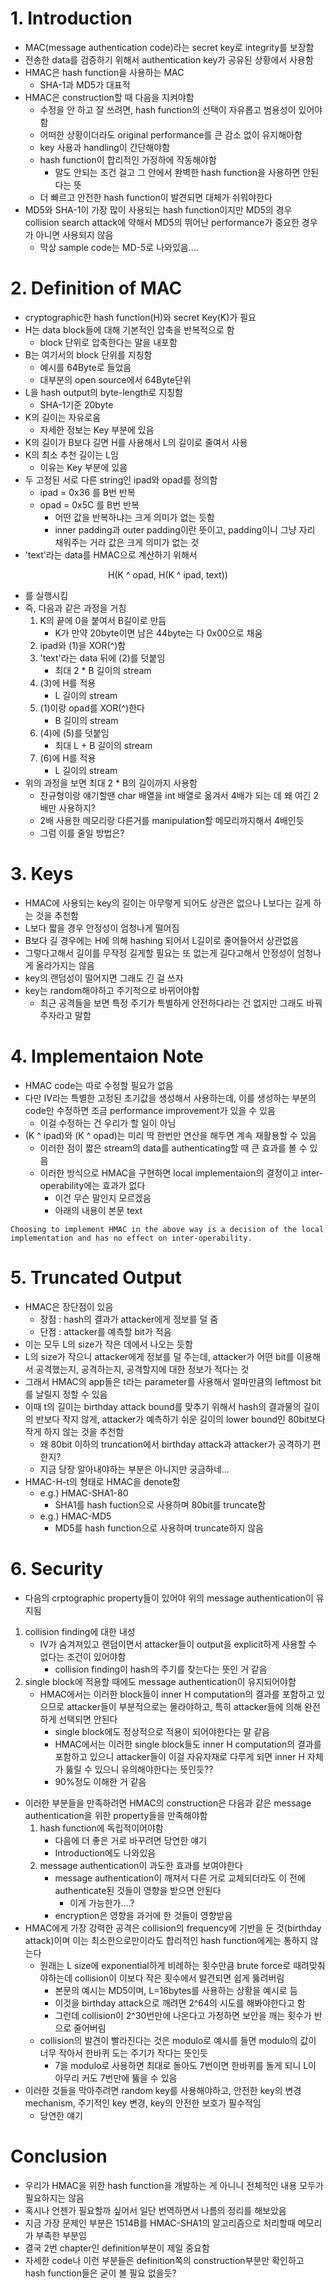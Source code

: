 # 1. Introduction

* MAC(message authentication code)라는 secret key로 integrity를 보장함
* 전송한 data를 검증하기 위해서 authentication key가 공유된 상황에서 사용함
* HMAC은 hash function을 사용하는 MAC
  * SHA-1과 MD5가 대표적
* HMAC은 construction할 때 다음을 지켜야함
  * 수정을 안 하고 잘 쓰려면, hash function의 선택이 자유롭고 범용성이 있어야함
  * 어떠한 상황이더라도 original performance를 큰 감소 없이 유지해아함
  * key 사용과 handling이 간단해야함
  * hash function이 합리적인 가정하에 작동해야함
    * 말도 안되는 조건 걸고 그 안에서 완벽한 hash function을 사용하면 안된다는 뜻
  * 더 빠르고 안전한 hash function이 발견되면 대체가 쉬워야한다
* MD5와 SHA-1이 가장 많이 사용되는 hash function이지만 MD5의 경우 collision search attack에 약해서 MD5의 뛰어난 performance가 중요한 경우가 아니면 사용되지 않음
  * 막상 sample code는 MD-5로 나와있음....



# 2. Definition of MAC

* cryptographic한 hash function(H)와 secret Key(K)가 필요
* H는 data block들에 대해 기본적인 압축을 반복적으로 함
  * block 단위로 압축한다는 말을 내포함
* B는 여기서의 block 단위를 지칭함
  * 예시를 64Byte로 들었음
  * 대부분의 open source에서 64Byte단위
* L을 hash output의 byte-length로 지칭함
  * SHA-1기준 20byte
* K의 길이는 자유로움
  * 자세한 정보는 Key 부분에 있음
* K의 길이가 B보다 길면 H를 사용해서 L의 길이로 줄여서 사용
* K의 최소 추천 길이는 L임
  * 이유는 Key 부분에 있음
* 두 고정된 서로 다른 string인 ipad와 opad를 정의함
  * ipad = 0x36 를 B번 반복
  * opad = 0x5C 를 B번 반복
    * 어떤 값을 반복하냐는 크게 의미가 없는 듯함
    * inner padding과 outer padding이란 뜻이고, padding이니 그냥 자리 채워주는 거라 값은 크게 의미가 없는 것
* 'text'라는 data를 HMAC으로 계산하기 위해서

<center> H(K ^ opad, H(K ^ ipad, text)) </center>

* 를 실행시킴
* 즉, 다음과 같은 과정을 거침
  1. K의 끝에 0을 붙여서 B길이로 만듬
     * K가 만약 20byte이면 남은 44byte는 다 0x00으로 채움
  2. ipad와 (1)을 XOR(^)함
  3. 'text'라는 data 뒤에 (2)를 덧붙임
     * 최대 2 * B 길이의 stream
  4. (3)에 H를 적용
     * L 길이의 stream
  5. (1)이랑 opad를 XOR(^)한다
     * B 길이의 stream
  6. (4)에 (5)를 덧붙임
     * 최대 L + B 길이의 stream
  7. (6)에 H를 적용
     * L 길이의 stream
* 위의 과정을 보면 최대 2 * B의 길이까지 사용함
  * 찬규형이랑 얘기할땐 char 배열을 int 배열로 옮겨서 4배가 되는 데 왜 여긴 2배만 사용하지?
  * 2배 사용한 메모리랑 다른거를 manipulation할 메모리까지해서 4배인듯
  * 그럼 이를 줄일 방법은?



# 3. Keys

* HMAC에 사용되는 key의 길이는 아무렇게 되어도 상관은 없으나 L보다는 길게 하는 것을 추천함
* L보다 짧을 경우 안정성이 엄청나게 떨어짐
* B보다 길 경우에는 H에 의해 hashing 되어서 L길이로 줄어들어서 상관없음
* 그렇다고해서 길이를 무작정 길게할 필요는 또 없는게 길다고해서 안정성이 엄청나게 올라가지는 않음
* key의 랜덤성이 떨어지면 그래도 긴 걸 쓰자
* key는 random해야하고 주기적으로 바뀌어야함
  * 최근 공격들을 보면 특정 주기가 특별하게 안전하다라는 건 없지만 그래도 바꿔주자라고 말함



# 4. Implementaion Note

* HMAC code는 따로 수정할 필요가 없음
* 다만 IV라는 특별한 고정된 초기값을 생성해서 사용하는데, 이를 생성하는 부분의 code만 수정하면 조금 performance improvement가 있을 수 있음
  * 이걸 수정하는 건 우리가 할 일이 아님
* (K ^ ipad)와 (K ^ opad)는 미리 딱 한번만 연산을 해두면 계속 재활용할 수 있음
  * 이러한 점이 짧은 stream의 data를 authenticating할 때 큰 효과를 볼 수 있음
  * 이러한 방식으로 HMAC을 구현하면 local implementaion의 결정이고 inter-operability에는 효과가 없다
    * 이건 무슨 말인지 모르겠음
    * 아래의 내용이 본문 text

```
Choosing to implement HMAC in the above way is a decision of the local implementation and has no effect on inter-operability.
```



# 5. Truncated Output

* HMAC은 장단점이 있음
  * 장점 : hash의 결과가 attacker에게 정보를 덜 줌
  * 단점 : attacker를 예측할 bit가 적음
* 이는 모두 L의 size가 작은 데에서 나오는 듯함
* L의 size가 작으니 attacker에게 정보를 덜 주는데, attacker가 어떤 bit를 이용해서 공격했는지, 공격하는지, 공격할지에 대한 정보가 적다는 것
* 그래서 HMAC의 app들은 t라는 parameter를 사용해서 얼마만큼의 leftmost bit를 날릴지 정할 수 있음
* 이때 t의 길이는 birthday attack bound를 맞추기 위해서 hash의 결과물의 길이의 반보다 작지 않게, attacker가 예측하기 쉬운 길이의 lower bound인 80bit보다 작게 하지 않는 것을 추천함
  * 왜 80bit 이하의 truncation에서 birthday attack과 attacker가 공격하기 편한지?
  * 지금 당장 알아내야하는 부분은 아니지만 궁금하네...
* HMAC-H-t의 형태로 HMAC을 denote함
  * e.g.) HMAC-SHA1-80
    * SHA1를 hash fuction으로 사용하며 80bit를 truncate함
  * e.g.) HMAC-MD5
    * MD5를 hash function으로 사용하며 truncate하지 않음



# 6. Security

* 다음의 crptographic property들이 있어야 위의 message authentication이 유지됨

1. collision finding에 대한 내성
   * IV가 숨겨져있고 랜덤이면서 attacker들이 output을 explicit하게 사용할 수 없다는 조건이 있어야함
     * collision finding이 hash의 주기를 찾는다는 뜻인 거 같음
2. single block에 적용할 때에도 message authentication이 유지되어야함
   * HMAC에서는 이러한 block들이 inner H computation의 결과를 포함하고 있으므로 attacker들이 부분적으로는 몰라야하고, 특히 attacker들에 의해 완전하게 선택되면 안된다
     * single block에도 정상적으로 적용이 되어야한다는 말 같음
     * HMAC에서는 이러한 single block들도 inner H computation의 결과를 포함하고 있으니 attacker들이 이걸 자유자재로 다루게 되면 inner H 자체가 뚫릴 수 있으니 유의해야한다는 뜻인듯??
     * 90%정도 이해한 거 같음

* 이러한 부분들을 만족하려면 HMAC의 construction은 다음과 같은 message authentication을 위한 property들을 만족해야함
  1. hash function에 독립적이어야함
     * 다음에 더 좋은 거로 바꾸려면 당연한 얘기
     * Introduction에도 나와있음
  2. message authentication이 과도한 효과를 보여야한다
     * message authentication이 깨져서 다른 거로 교체되더라도 이 전에 authenticate된 것들이 영향을 받으면 안된다
       * 이게 가능한가....?
     * encryption은 영향을 과거에 한 것들이 영향받음
* HMAC에게 가장 강력한 공격은 collision의 frequency에 기반을 둔 것(birthday attack)이며 이는 최소한으로만이라도 합리적인 hash function에게는 통하지 않는다
  * 원래는 L size에 exponential하게 비례하는 횟수만큼 brute force로 때려맞춰야하는데 collision이 이보다 작은 횟수에서 발견되면 쉽게 뚫려버림
    * 본문의 예시는 MD5이며, L=16bytes를 사용하는 상황을 예시로 듬
    *  이것을 birthday attack으로 깨려면 2^64의 시도를 해봐야한다고 함
    * 그런데 collision이 2^30번만에 나온다고 가정하면 보안을 깨는 횟수가 반으로 줄어버림
  * collision의 발견이 빨라진다는 것은 modulo로 예시를 들면 modulo의 값이 너무 작아서 한바퀴 도는 주기가 작다는 뜻인듯
    * 7을 modulo로 사용하면 최대로 돌아도 7번이면 한바퀴를 돌게 되니 L이 아무리 커도 7번만에 뚫을 수 있음
* 이러한 것들을 막아주려면 random key를 사용해야하고, 안전한 key의 변경 mechanism, 주기적인 key 변경, key의 안전한 보호가 필수적임
  * 당연한 얘기

# Conclusion

* 우리가 HMAC을 위한 hash function을 개발하는 게 아니니 전체적인 내용 모두가 필요하지는 않음
* 혹시나 언젠가 필요할까 싶어서 일단 번역하면서 나름의 정리를 해보았음
* 지금 가장 문제인 부분은 1514B를 HMAC-SHA1의 알고리즘으로 처리할때 메모리가 부족한 부분임
* 결국 2번 chapter인 definition부분이 제일 중요함
* 자세한 code나 이런 부분들은 definition쪽의 construction부분만 확인하고 hash function들은 굳이 볼 필요 없을듯?

